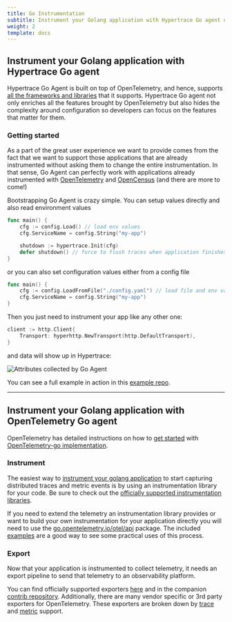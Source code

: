 ```yaml
---
title: Go Instrumentation
subtitle: Instrument your Golang application with Hypertrace Go agent or OpenTelemetry Go agent. 
weight: 2
template: docs
---
```


## Instrument your Golang application with Hypertrace Go agent
Hypertrace Go Agent is built on top of OpenTelemetry, and hence, supports [all the frameworks and libraries](https://github.com/open-telemetry/opentelemetry-go-contrib/tree/main/instrumentation) that it supports. Hypertrace Go agent not only enriches all the features brought by OpenTelemetry but also hides the complexity around configuration so developers can focus on the features that matter for them.

### Getting started
As a part of the great user experience we want to provide comes from the fact that we want to support those applications that are already instrumented without asking them to change the entire instrumentation. In that sense, Go Agent can perfectly work with applications already instrumented with [OpenTelemetry](https://github.com/hypertrace/goagent/tree/main/instrumentation/opentelemetry/google.golang.org/hypergrpc/examples) and [OpenCensus](https://github.com/hypertrace/goagent/tree/main/instrumentation/opencensus/net/hyperhttp/examples) (and there are more to come!)


Bootstrapping Go Agent is crazy simple. You can setup values directly and also read environment values

```go
func main() {
    cfg := config.Load() // load env values
    cfg.ServiceName = config.String("my-app")

    shutdown := hypertrace.Init(cfg)
    defer shutdown() // force to flush traces when application finishes.
}
```

or you can also set configuration values either from a config file

```go
func main() {
    cfg := config.LoadFromFile("./config.yaml") // load file and env values
    cfg.ServiceName = config.String("my-app")
}
```

Then you just need to instrument your app like any other one:

```go
client := http.Client{
    Transport: hyperhttp.NewTransport(http.DefaultTransport),
}
```

and data will show up in Hypertrace:

![Attributes collected by Go Agent](https://blog.hypertrace.org/images/posts/yet-another-go-agent/image2.png)

You can see a full example in action in this [example repo](https://github.com/jcchavezs/hypertrace-goagent-example).

---

## Instrument your Golang application with OpenTelemetry Go agent

OpenTelemetry has detailed instructions on how to [get started](https://opentelemetry.io/docs/go/getting-started/) with [OpenTelemetry-go implementation](). 

### Instrument
The easiest way to [instrument your golang application](https://opentelemetry.io/docs/go/instrumentation/) to start capturing distributed traces and metric events is by using an instrumentation library for your code. Be sure to check out the [officially supported instrumentation libraries](https://github.com/open-telemetry/opentelemetry-go-contrib/tree/main/instrumentation). 

If you need to extend the telemetry an instrumentation library provides or want to build your own instrumentation for your application directly you will need to use the [go.opentelemetry.io/otel/api](https://pkg.go.dev/go.opentelemetry.io/otel/api) package. The included [examples](https://github.com/open-telemetry/opentelemetry-go/blob/main/example) are a good way to see some practical uses of this process.

### Export
Now that your application is instrumented to collect telemetry, it needs an export pipeline to send that telemetry to an observability platform.

You can find officially supported exporters [here](.https://github.com/open-telemetry/opentelemetry-go/blob/main/exporters) and in the
companion [contrib repository](https://github.com/open-telemetry/opentelemetry-go-contrib/tree/main/exporters/metric). Additionally, there are many vendor specific or 3rd party exporters for OpenTelemetry. These exporters are broken down by [trace](https://pkg.go.dev/go.opentelemetry.io/otel/sdk/export/trace?tab=importedby) and [metric](https://pkg.go.dev/go.opentelemetry.io/otel/sdk/export/metric?tab=importedby) support.